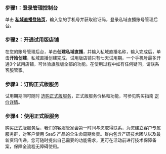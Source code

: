 ### 步骤1：登录管理控制台
单击 **[私域直播登陆页](https://mc.tencent.com/pVywFYRp)**，输入您的手机号并获取验证码，登录私域直播账号管理后台。

### 步骤2：开通试用版店铺
在您的账号管理后台，单击**创建私域直播**，并输入私域直播名称，输入完成后，单击**开始创建**，私域直播创建完成，试用版店铺只有七天试用期，一个手机号最多开通3个试用店铺，可体验旗舰版全部的功能。在使用过程中如有任何疑问，请联系客服管家。

### 步骤3：订购正式版服务
试用期期间可随时 [选购正式版服务](https://buy.cloud.tencent.com/wel)，正式版服务价格和功能，可参见购买指南 [定价详情](https://cloud.tencent.com/document/product/1457/58509)。

### 步骤4：使用正式版服务
购买正式版服务后，我们的客服管家会第一时间与您取得联系，为您建立客户专属服务群，对客户使用 SaaS 产品的全生命周期负责。群内包含产研技术团队以及最新资讯传递，您可随时提出自己需要的功能需求，更可在活动前进行技术保障备案，保障全流程无障碍使用。
